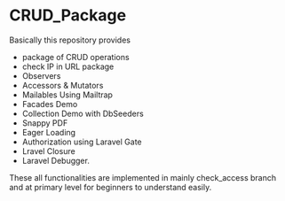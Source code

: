# CRUD_Package

Basically this repository provides 
- package of CRUD operations 
- check IP in URL package
- Observers
- Accessors & Mutators  
- Mailables Using Mailtrap
- Facades Demo 
- Collection Demo with DbSeeders
- Snappy PDF
- Eager Loading 
- Authorization using Laravel Gate
- Lravel Closure
- Laravel Debugger.

These all functionalities are implemented in mainly check_access branch and at primary level for beginners to understand easily.
